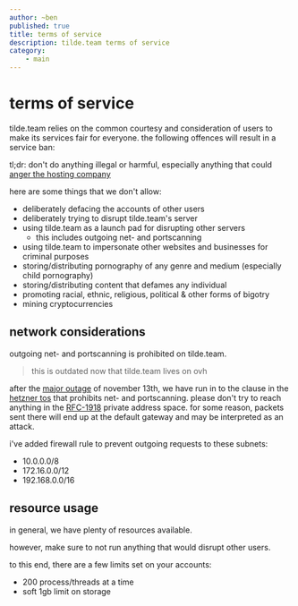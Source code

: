 ```yaml
---
author: ~ben
published: true
title: terms of service
description: tilde.team terms of service
category:
    - main
---
```


# terms of service

tilde.team relies on the common courtesy and consideration of users to make 
its services fair for everyone. the following offences will result in a service ban:

tl;dr: don't do anything illegal or harmful, especially anything that could 
[anger the hosting company](https://www.ovh.com/world/support/terms-and-conditions/)

here are some things that we don't allow:

* deliberately defacing the accounts of other users
* deliberately trying to disrupt tilde.team's server
* using tilde.team as a launch pad for disrupting other servers
  - this includes outgoing net- and portscanning
* using tilde.team to impersonate other websites and businesses for criminal purposes
* storing/distributing pornography of any genre and medium (especially child pornography)
* storing/distributing content that defames any individual
* promoting racial, ethnic, religious, political & other forms of bigotry
* mining cryptocurrencies


## network considerations

outgoing net- and portscanning is prohibited on tilde.team.

> this is outdated now that tilde.team lives on ovh

after the [major outage](/~ben/blog/november-13-post-mortem.html) of november 13th, 
we have run in to the clause in the [hetzner tos](
https://www.hetzner.com/rechtliches/root-server/) that prohibits net- and 
portscanning. please don't try to reach anything in the [RFC-1918](
https://tools.ietf.org/html/rfc1918) private address space. for some reason, 
packets sent there will end up at the default gateway and may be interpreted as an attack.

i've added firewall rule to prevent outgoing requests to these subnets:

* 10.0.0.0/8
* 172.16.0.0/12
* 192.168.0.0/16


## resource usage

in general, we have plenty of resources available.

however, make sure to not run anything that would disrupt other users.

to this end, there are a few limits set on your accounts:

* 200 process/threads at a time
* soft 1gb limit on storage
